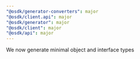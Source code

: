 ```yaml
---
"@osdk/generator-converters": major
"@osdk/client.api": major
"@osdk/generator": major
"@osdk/client": major
"@osdk/api": major
---
```


We now generate minimal object and interface types
